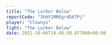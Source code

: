 ```yaml
---
title: "The Lurker Below"
reportCode: "3hHY2MRKgrdDkTPj"
player: "Clownyx"
fight: "The Lurker Below"
date: 2021-10-06T18:48:50.877000+00:00
---
```

